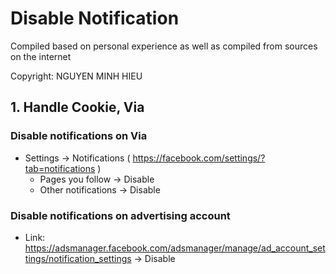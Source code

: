 # Disable Notification
Compiled based on personal experience as well as compiled from sources on the internet

Copyright: NGUYEN MINH HIEU
## 1. Handle Cookie, Via
### Disable notifications on Via
- Settings -> Notifications ( https://facebook.com/settings/?tab=notifications )
	- Pages you follow -> Disable
	- Other notifications -> Disable



### Disable notifications on advertising account
- Link: https://adsmanager.facebook.com/adsmanager/manage/ad_account_settings/notification_settings -> Disable
